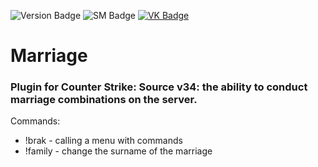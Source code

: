 ![Version Badge](https://img.shields.io/badge/version-1.5-green)
![SM Badge](https://img.shields.io/badge/SourceMod-1.11-green)
[![VK Badge](https://img.shields.io/badge/VK-jquerry-green)](https://vk.com/jquerry)

<h1>Marriage</h1>
<h3>Plugin for Counter Strike: Source v34: the ability to conduct marriage combinations on the server.</h3>

<p>Commands: </p>
    <ul>
        <li>!brak - calling a menu with commands</li>
        <li>!family - change the surname of the marriage</li>
    </ul>
